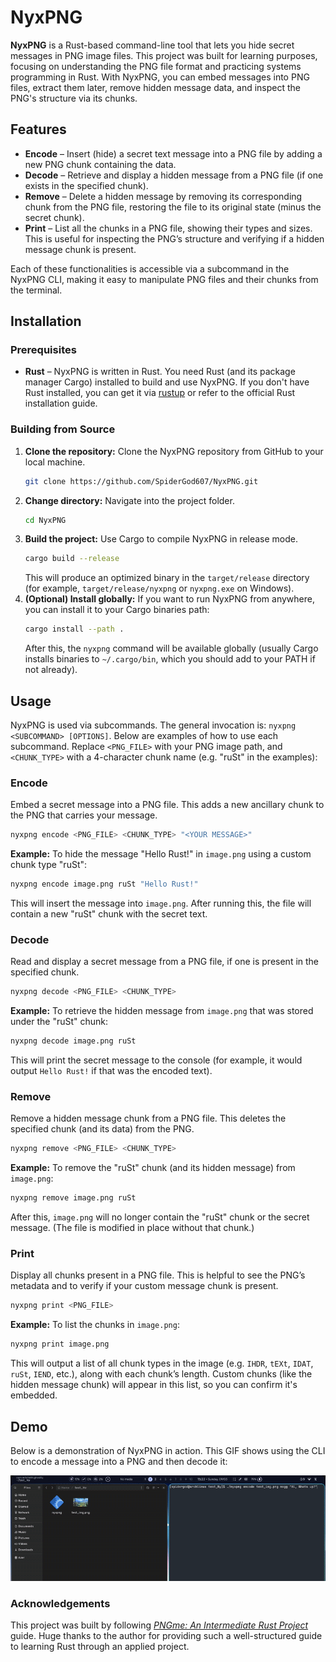 
# NyxPNG

**NyxPNG** is a Rust-based command-line tool that lets you hide secret messages in PNG image files. This project was built for learning purposes, focusing on understanding the PNG file format and practicing systems programming in Rust. With NyxPNG, you can embed messages into PNG files, extract them later, remove hidden message data, and inspect the PNG's structure via its chunks.

## Features

- **Encode** – Insert (hide) a secret text message into a PNG file by adding a new PNG chunk containing the data.  
- **Decode** – Retrieve and display a hidden message from a PNG file (if one exists in the specified chunk).  
- **Remove** – Delete a hidden message by removing its corresponding chunk from the PNG file, restoring the file to its original state (minus the secret chunk).  
- **Print** – List all the chunks in a PNG file, showing their types and sizes. This is useful for inspecting the PNG’s structure and verifying if a hidden message chunk is present.

Each of these functionalities is accessible via a subcommand in the NyxPNG CLI, making it easy to manipulate PNG files and their chunks from the terminal.

## Installation

### Prerequisites

- **Rust** – NyxPNG is written in Rust. You need Rust (and its package manager Cargo) installed to build and use NyxPNG. If you don't have Rust installed, you can get it via [rustup](https://www.rust-lang.org/tools/install) or refer to the official Rust installation guide.

### Building from Source

1. **Clone the repository:** Clone the NyxPNG repository from GitHub to your local machine.  
   ```bash
   git clone https://github.com/SpiderGod607/NyxPNG.git
   ```  
2. **Change directory:** Navigate into the project folder.  
   ```bash
   cd NyxPNG
   ```  
3. **Build the project:** Use Cargo to compile NyxPNG in release mode.  
   ```bash
   cargo build --release
   ```  
   This will produce an optimized binary in the `target/release` directory (for example, `target/release/nyxpng` or `nyxpng.exe` on Windows).  
4. **(Optional) Install globally:** If you want to run NyxPNG from anywhere, you can install it to your Cargo binaries path:  
   ```bash
   cargo install --path .
   ```  
   After this, the `nyxpng` command will be available globally (usually Cargo installs binaries to `~/.cargo/bin`, which you should add to your PATH if not already).
   
## Usage

NyxPNG is used via subcommands. The general invocation is: `nyxpng <SUBCOMMAND> [OPTIONS]`. Below are examples of how to use each subcommand. Replace `<PNG_FILE>` with your PNG image path, and `<CHUNK_TYPE>` with a 4-character chunk name (e.g. "ruSt" in the examples):

### Encode

Embed a secret message into a PNG file. This adds a new ancillary chunk to the PNG that carries your message.

```bash
nyxpng encode <PNG_FILE> <CHUNK_TYPE> "<YOUR MESSAGE>"
``` 

**Example:** To hide the message "Hello Rust!" in `image.png` using a custom chunk type "ruSt":  
```bash
nyxpng encode image.png ruSt "Hello Rust!"
```  
This will insert the message into `image.png`. After running this, the file will contain a new "ruSt" chunk with the secret text.

### Decode

Read and display a secret message from a PNG file, if one is present in the specified chunk.

```bash
nyxpng decode <PNG_FILE> <CHUNK_TYPE>
``` 

**Example:** To retrieve the hidden message from `image.png` that was stored under the "ruSt" chunk:  
```bash
nyxpng decode image.png ruSt
```  
This will print the secret message to the console (for example, it would output `Hello Rust!` if that was the encoded text).

### Remove

Remove a hidden message chunk from a PNG file. This deletes the specified chunk (and its data) from the PNG.

```bash
nyxpng remove <PNG_FILE> <CHUNK_TYPE>
``` 

**Example:** To remove the "ruSt" chunk (and its hidden message) from `image.png`:  
```bash
nyxpng remove image.png ruSt
```  
After this, `image.png` will no longer contain the "ruSt" chunk or the secret message. (The file is modified in place without that chunk.)

### Print

Display all chunks present in a PNG file. This is helpful to see the PNG’s metadata and to verify if your custom message chunk is present.

```bash
nyxpng print <PNG_FILE>
``` 

**Example:** To list the chunks in `image.png`:  
```bash
nyxpng print image.png
```  
This will output a list of all chunk types in the image (e.g. `IHDR`, `tEXt`, `IDAT`, `ruSt`, `IEND`, etc.), along with each chunk’s length. Custom chunks (like the hidden message chunk) will appear in this list, so you can confirm it's embedded.

## Demo

Below is a demonstration of NyxPNG in action. This GIF shows using the CLI to encode a message into a PNG and then decode it:

![NyxPNG CLI Demo](recording.gif)

### Acknowledgements  

This project was built by following *[PNGme: An Intermediate Rust Project](https://jrdngr.github.io/pngme_book/introduction.html)* guide. Huge thanks to the author for providing such a well-structured guide to learning Rust through an applied project.
